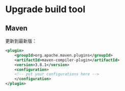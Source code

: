 
# Upgrade build tool

## Maven
更新到最新版：
```xml
<plugin>
    <groupId>org.apache.maven.plugins</groupId>
    <artifactId>maven-compiler-plugin</artifactId>
    <version>3.8.1</version>
    <configuration>
    <!-- put your configurations here -->
    </configuration>
</plugin>
```